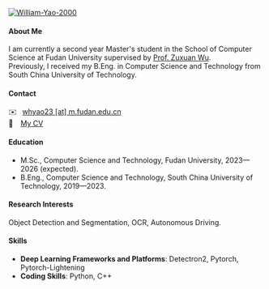 

[![William-Yao-2000](https://img.shields.io/badge/William--Yao--2000-github-blue)](https://github.com/William-Yao-2000)

#### About Me
I am currently a second year Master's student in the School of Computer Science at Fudan University supervised by [Prof. Zuxuan Wu](https://zxwu.azurewebsites.net/).<br/>
Previously, I received my B.Eng. in Computer Science and Technology from South China University of Technology.

#### Contact
✉️ &ensp;[whyao23 [at] m.fudan.edu.cn](mailto:whyao23@m.fudan.edu.cn)<br/>
📄 &ensp; [My CV](resources/cv.pdf)

#### Education
+ M.Sc., Computer Science and Technology, Fudan University, 2023—2026 (expected).
+ B.Eng., Computer Science and Technology, South China University of Technology, 2019—2023.

#### Research Interests
Object Detection and Segmentation, OCR, Autonomous Driving.

#### Skills
+ **Deep Learning Frameworks and Platforms**: Detectron2, Pytorch, Pytorch-Lightening
+ **Coding Skills**: Python, C++
